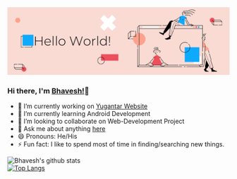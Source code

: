 <img src="https://github.com/bhavesh1129/bhavesh1129/blob/main/Hello%20World!.png"/>

### Hi there, I'm <a href="https://bit.ly/bhavesh1129">Bhavesh!</a>👋
<!--
<a href=""><img src="https://img.icons8.com/ios-glyphs/33/000000/twitter-squared.png"/></a>            <a href=""><img src="https://img.icons8.com/metro/26/000000/facebook.png"/></a>            <a href=""><img src="https://img.icons8.com/material/28/000000/instagram.png"/></a>            <img src="https://img.icons8.com/material/32/000000/linkedin--v1.png"/>            <a href="https://dev.to/bhavesh1129">
  <img src="https://d2fltix0v2e0sb.cloudfront.net/dev-badge.svg" alt="Bhavesh Garg's DEV Profile" height="26" width="26">
</a>
-->

- 🔭 I’m currently working on <a href="https://bhavesh1129.github.io/Yugantar-Website/">Yugantar Website</a>
- 🌱 I’m currently learning Android Development
- 👯 I’m looking to collaborate on Web-Development Project
- 💬 Ask me about anything <a href="https://github.com/bhavesh1129/bhavesh1129/issues">here</a>
- 😄 Pronouns: He/His
- ⚡ Fun fact: I like to spend most of time in finding/searching new things.

![Bhavesh's github stats](https://github-readme-stats.vercel.app/api?username=bhavesh1129&show_icons=true&theme=jolly)  
[![Top Langs](https://github-readme-stats.vercel.app/api/top-langs/?username=bhavesh1129&layout=compact&theme=jolly)](https://github.com/bhavesh1129/github-readme-stats)
